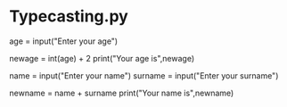 # Typecasting.py 
age = input("Enter your age")

newage =  int(age) + 2 
print("Your age is",newage)


name = input("Enter your name") 
surname = input("Enter your surname")

newname = name + surname 
print("Your name is",newname) 
